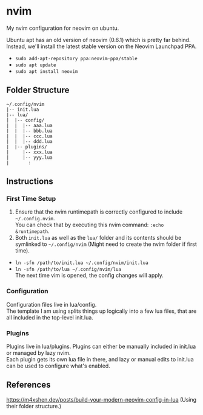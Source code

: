 # nvim
My nvim configuration for neovim on ubuntu.

Ubuntu apt has an old version of neovim (0.6.1) which is pretty far behind. Instead, we'll install the latest stable version on the Neovim Launchpad PPA.  
- `sudo add-apt-repository ppa:neovim-ppa/stable`
- `sudo apt update`  
- `sudo apt install neovim`

## Folder Structure
```
~/.config/nvim
|-- init.lua
|-- lua/
|  |-- config/
|  |  |-- aaa.lua
|  |  |-- bbb.lua
|  |  |-- ccc.lua
|  |  |-- ddd.lua
|  |-- plugins/
|     |-- xxx.lua
|     |-- yyy.lua
|       :
```

## Instructions

### First Time Setup
1. Ensure that the nvim runtimepath is correctly configured to include `~/.config.nvim`.  
You can check that by executing this nvim command: `:echo &runtimepath`. 
2. Both `init.lua` as well as the `lua/` folder and its contents should be symlinked to `~/.config/nvim` (Might need to create the nvim folder if first time).  
- `ln -sfn /path/to/init.lua ~/.config/nvim/init.lua`
- `ln -sfn /path/to/lua ~/.config/nvim/lua`  
The next time vim is opened, the config changes will apply.

### Configuration
Configuration files live in lua/config.  
The template I am using splits things up logically into a few lua files, that are all included in the top-level init.lua.  

### Plugins
Plugins live in lua/plugins.
Plugins can either be manually included in init.lua or managed by lazy nvim.  
Each plugin gets its own lua file in there, and lazy or manual edits to init.lua can be used to configure what's enabled.

## References
https://m4xshen.dev/posts/build-your-modern-neovim-config-in-lua (Using their folder structure.)

